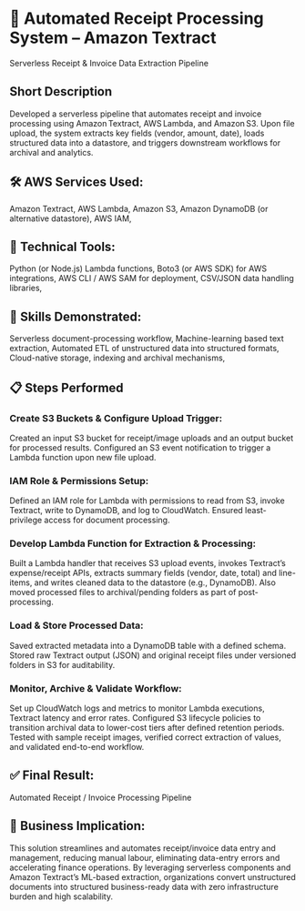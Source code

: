 # 🚀 Automated Receipt Processing System – Amazon Textract

Serverless Receipt & Invoice Data Extraction Pipeline

## Short Description

Developed a serverless pipeline that automates receipt and invoice processing using Amazon Textract, AWS Lambda, and Amazon S3. Upon file upload, the system extracts key fields (vendor, amount, date), loads structured data into a datastore, and triggers downstream workflows for archival and analytics.

## 🛠️ AWS Services Used:

Amazon Textract,
AWS Lambda,
Amazon S3,
Amazon DynamoDB (or alternative datastore),
AWS IAM,

## 🧰 Technical Tools:

Python (or Node.js) Lambda functions,
Boto3 (or AWS SDK) for AWS integrations,
AWS CLI / AWS SAM for deployment,
CSV/JSON data handling libraries,

## 🧠 Skills Demonstrated:

Serverless document-processing workflow,
Machine-learning based text extraction,
Automated ETL of unstructured data into structured formats,
Cloud-native storage, indexing and archival mechanisms,

## 📋 Steps Performed

### Create S3 Buckets & Configure Upload Trigger:

Created an input S3 bucket for receipt/image uploads and an output bucket for processed results.
Configured an S3 event notification to trigger a Lambda function upon new file upload.

### IAM Role & Permissions Setup:

Defined an IAM role for Lambda with permissions to read from S3, invoke Textract, write to DynamoDB, and log to CloudWatch.
Ensured least-privilege access for document processing.

### Develop Lambda Function for Extraction & Processing:

Built a Lambda handler that receives S3 upload events, invokes Textract’s expense/receipt APIs, extracts summary fields (vendor, date, total) and line-items, and writes cleaned data to the datastore (e.g., DynamoDB).
Also moved processed files to archival/pending folders as part of post-processing.

### Load & Store Processed Data:

Saved extracted metadata into a DynamoDB table with a defined schema.
Stored raw Textract output (JSON) and original receipt files under versioned folders in S3 for auditability.

### Monitor, Archive & Validate Workflow:

Set up CloudWatch logs and metrics to monitor Lambda executions, Textract latency and error rates.
Configured S3 lifecycle policies to transition archival data to lower-cost tiers after defined retention periods.
Tested with sample receipt images, verified correct extraction of values, and validated end-to-end workflow.

## ✅ Final Result:

Automated Receipt / Invoice Processing Pipeline

## 💼 Business Implication:

This solution streamlines and automates receipt/invoice data entry and management, reducing manual labour, eliminating data-entry errors and accelerating finance operations. By leveraging serverless components and Amazon Textract’s ML-based extraction, organizations convert unstructured documents into structured business-ready data with zero infrastructure burden and high scalability.
